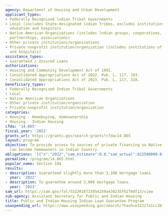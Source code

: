 ```yaml
---
agency: Department of Housing and Urban Development
applicant_types:
- Federally Recognized lndian Tribal Governments
- Local (includes State-designated lndian Tribes, excludes institutions of higher
  education and hospitals
- Native American Organizations (includes lndian groups, cooperatives, corporations,
  partnerships, associations)
- Other private institutions/organizations
- Private nonprofit institution/organization (includes institutions of higher education
  and hospitals)
assistance_types:
- Guaranteed / Insured Loans
authorizations:
- Housing and Community Development Act of 1992.
- Consolidated Appropriations Act of 2022. Pub. L. 117, 103.
- Consolidated Appropriations Act of 2023. Pub. L. 117, 328.
beneficiary_types:
- Federally Recognized Indian Tribal Governments
- Local
- Native American Organizations
- Other private institution/organization
- Private nonprofit institution/organization
categories:
- Housing - Homebuying, Homeownership
- Housing - Indian Housing
cfda: '14.865'
fiscal_year: '2022'
grants_url: https://grants.gov/search-grants?cfda=14.865
layout: program
objective: To provide access to sources of private financing so Native American families
  can become homeowners in Indian Country.
obligations: '[{"x":"2022","sam_estimate":0.0,"sam_actual":822500000.0,"usa_spending_actual":0.0},{"x":"2023","sam_estimate":170000000.0,"sam_actual":0.0,"usa_spending_actual":0.0},{"x":"2024","sam_estimate":689000000.0,"sam_actual":0.0,"usa_spending_actual":0.0}]'
permalink: /program/14.865.html
popular_name: Section 184
results:
- description: Guaranteed slightly more than 3,100 mortgage loans.
  year: '2022'
- description: To guarantee around 3,000 mortgage loans.
  year: '2023'
sam_url: https://sam.gov/fal/5322018733054259a438235f62f6df13/view
sub-agency: Assistant Secretary for Public and Indian Housing
title: Public and Indian Housing Indian Loan Guarantee Program
usaspending_url: https://www.usaspending.gov/search/?hash=e32227a1cc3bf3575beb6d685f24f5a7
---
```

